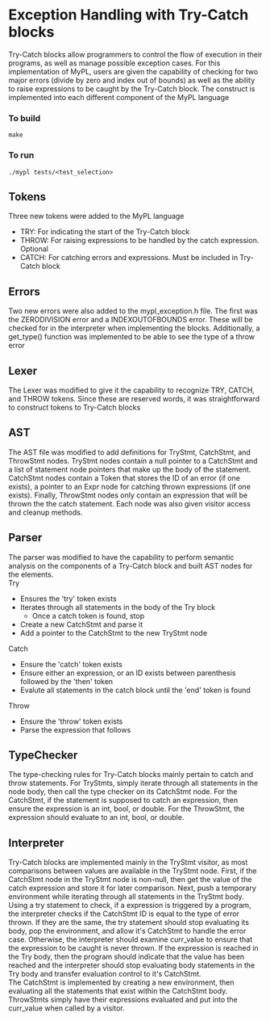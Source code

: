 Exception Handling with Try-Catch blocks
========================================

Try-Catch blocks allow programmers to control the flow of execution in their programs, as well as manage possible exception cases.
For this implementation of MyPL, users are given the capability of checking for two major errors (divide by zero and index out of bounds)
as well as the ability to raise expressions to be caught by the Try-Catch block. The construct is implemented into each different component of
the MyPL language

### To build
```
make
```

### To run
```
./mypl tests/<test_selection>
```

##  Tokens
Three new tokens were added to the MyPL language
* TRY: For indicating the start of the Try-Catch block
* THROW: For raising expressions to be handled by the catch expression. Optional
* CATCH: For catching errors and expressions. Must be included in Try-Catch block

##  Errors
Two new errors were also added to the mypl_exception.h file. The first was the
ZERODIVISION error and a INDEXOUTOFBOUNDS error. These will be checked for in the interpreter
when implementing the blocks. Additionally, a get_type() function was implemented to be able to see the type of a throw error

## Lexer
The Lexer was modified to give it the capability to recognize TRY, CATCH, and THROW tokens.
Since these are reserved words, it was straightforward to construct tokens to Try-Catch blocks

## AST
The AST file was modified to add definitions for TryStmt, CatchStmt, and ThrowStmt nodes.
TryStmt nodes contain a null pointer to a CatchStmt and a list of statement node pointers that make up
the body of the statement. CatchStmt nodes contain a Token that stores the ID of an error (if one exists),
a pointer to an Expr node for catching thrown expressions (if one exists). Finally, ThrowStmt nodes only contain
an expression that will be thrown the the catch statement. Each node was also given visitor access and cleanup methods.

## Parser
The parser was modified to have the capability to perform semantic analysis on the components of a Try-Catch block and built AST
nodes for the elements.  
Try
* Ensures the 'try' token exists
* Iterates through all statements in the body of the Try block
  * Once a catch token is found, stop
* Create a new CatchStmt and parse it
* Add a pointer to the CatchStmt to the new TryStmt node

Catch
* Ensure the 'catch' token exists
* Ensure either an expression, or an ID exists between parenthesis followed by the 'then' token
* Evalute all statements in the catch block until the 'end' token is found

Throw
* Ensure the 'throw' token exists
* Parse the expression that follows

##  TypeChecker
The type-checking rules for Try-Catch blocks mainly pertain to catch and throw statements. For TryStmts, simply iterate through all
statements in the node body, then call the type checker on its CatchStmt node. For the CatchStmt, if the statement is supposed to catch an
expression, then ensure the expression is an int, bool, or double. For the ThrowStmt, the expression should evaluate to an int, bool, or double.

##  Interpreter
Try-Catch blocks are implemented mainly in the TryStmt visitor, as most comparisons between values are available in the TryStmt node. First, if the
CatchStmt node in the TryStmt node is non-null, then get the value of the catch expression and store it for later comparison. Next, push a temporary environment while
iterating through all statements in the TryStmt body. Using a try statement to check, if a expression is triggered by a program, the interpreter checks if the CatchStmt ID
is equal to the type of error thrown. If they are the same, the try statement should stop evaluating its body, pop the environment, and allow it's CatchStmt to handle the
error case. Otherwise, the interpreter should examine curr_value to ensure that the expression to be caught is never thrown. If the expression is reached in the Try body,
then the program should indicate that the value has been reached and the interpreter should stop evaluating body statements in the Try body and transfer evaluation control to
it's CatchStmt.  
The CatchStmt is implemented by creating a new environment, then evaluating all the statements that exist within the CatchStmt body. ThrowStmts simply have their expressions
evaluated and put into the curr_value when called by a visitor.
